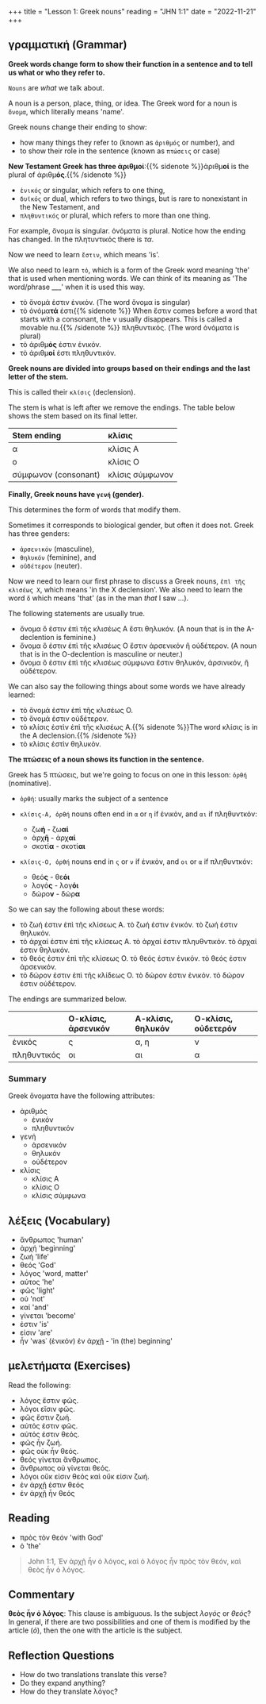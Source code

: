 +++
title = "Lesson 1: Greek nouns"
reading = "JHN 1:1"
date = "2022-11-21"
+++


## γραμματική (Grammar)

**Greek words change form to show their function in a sentence and to tell us what or who they refer to.**

`Nouns` are _what_ we talk about.

A noun is a person, place, thing, or idea. The Greek word for a noun is `ὄνομα`, which literally means 'name'. 


Greek nouns change their ending to show:

* how many things they refer to (known as `ἀριθμός` or number), and
* to show their role in the sentence (known as `πτώσεις` or case) 


**New Testament Greek has three ἀριθμοἰ**:{{% sidenote %}}ἀριθμ**οί** is the plural of ἀριθμ**ός**.{{% /sidenote %}}

* `ἑνικός` or singular, which refers to one thing,
* `δυϊκός` or dual, which refers to two things, but is rare to nonexistant in the New Testament, and
* `πληθυντικός` or plural, which refers to more than one thing.




For example, ὄνομα is singular. ὀνόματα is plural. Notice how the ending has changed. In the πλητυντικός there is _τα_.

Now we need to learn `ἔστιν`, which means 'is'. 

We also need to learn `τὀ`, which is a form of the Greek word meaning 'the' that is used when mentioning words. We can think of its meaning as 'The word/phrase ___' when it is used this way. 

* τὸ ὄνομά ἐστιν ἑνικόν. (The word ὄνομα is singular)
* τὸ ὀνόμα**τά** ἐστι{{% sidenote %}} When ἔστιν comes before a word that starts with a consonant, the _ν_ usually disappears. This is called a movable nu.{{% /sidenote %}} πληθυντικός. (The word ὀνόματα is plural) 
* τὸ ἀριθμ**ὀς** ἐστιν ἑνικόν. 
* τὸ ἀριθμ**οί** ἐστι πληθυντικὀν.  




**Greek nouns are divided into groups based on their endings and the last letter of the stem.** 

This is called their `κλίσις` (declension). 

The stem is what is left after we remove the endings. The table below shows the stem based on its final letter.

| Stem ending | κλίσις | 
|:----|:----|
| α | κλίσις Α | 
| ο | κλίσις Ο |
| σύμφωνον (consonant) | κλίσις σύμφωνον | 

**Finally, Greek nouns have `γενή` (gender).**

This determines the form of words that modify them. 

Sometimes it corresponds to biological gender, but often it does not. Greek has three genders:

* `ἀρσενικόν` (masculine),
* `θηλυκόν` (feminine), and 
* `οὐδέτερον` (neuter).

Now we need to learn our first phrase to discuss a Greek nouns, `ἐπὶ τῆς κλισέως X`, which means 'in the X declension'. We also need to learn the word `ὄ` which means 'that' (as in the man _that_ I saw ...).

The following statements are usually true. 

* ὄνομα ὃ ἐστιν ἐπὶ τῆς κλισέως Α ἔστι θηλυκόν.  (A noun that is in the A-declention is feminine.)
* ὄνομα ὃ ἐστιν ἐπὶ τῆς κλισέως Ο ἔστιν ἀρσενικόν ἢ οὐδέτερον. (A noun that is in the O-declention is masculine or neuter.)
* ὄνομα ὃ ἐστιν ἐπὶ τῆς κλισέως σύμφωνα ἔστιν θηλυκὸν, ἀρσινικόν, ἢ οὐδέτερον. 

We can also say the following things about some words we have already learned:

* τὸ ὄνομά ἐστιν ἐπὶ τῆς κλισέως Ο. 
* τὸ ὄνομά ἐστιν οὐδέτερον.
* τὸ κλίσις ἐστὶν ἐπὶ τῆς κλισέως Α.{{% sidenote %}}The word κλίσις is in the A declension.{{% /sidenote %}}
* τὸ κλίσις ἐστὶν θηλυκὀν. 



**The πτώσεις of a noun shows its function in the sentence.**

Greek has 5 πτώσεις, but we're going to focus on one in this lesson: `ὀρθή` (nominative).

* `ὀρθή`: usually marks the subject of a sentence

* `κλίσις-A, ὀρθή` nouns often end in `α` or `η` if ἑνικὀν, and `αι` if πληθυντκόν:
    * ζω**ή** - ζω**αί**
    * ἀρχ**ῆ** - ἀρχ**αί**
    * σκοτί**α** - σκοτί**αι**
* `κλίσις-O, ὀρθή` nouns end in `ς` or `ν` if ἑνικὀν, and `οι` or `α` if πληθυντκόν:
    * θεό**ς** - θε**όι** 
    * λογό**ς** - λογ**όι**
    * δὠρο**ν** - δώρ**α**

So we can say the following about these words:

* τὸ ζωή ἐστιν ἐπὶ τῆς κλίσεως Α. τὸ ζωή ἐστιν ἐνικόν. τὸ ζωή ἐστιν θηλυκὀν. 
* τὸ ἀρχαί ἐστιν ἐπὶ τῆς κλίσεως Α. τὸ ἀρχαί ἐστιν πληυθντικόν. τὸ ἀρχαί ἐστιν θηλυκόν.
* τὸ θεός ἐστιν ἐπὶ τῆς κλίσεως Ο. τὸ θεός ἐστιν ἐνικόν. τὸ θεός ἐστιν ἀρσενικόν. 
* τὸ δώρον ἐστιν ἐπὶ τῆς κλίδεως Ο. τὸ δώρον ἐστιν ἐνικόν. τὸ δώρον ἐστιν οὐδέτερον.

The endings are summarized below.

| |Ο-κλίσις, ἀρσενικόν| Α-κλίσις, θηλυκόν| Ο-κλίσις, οὐδετερόν|
|:---|:-------|:------|:-----|
|ἑνικός |ς | α, η | ν|
|πληθυντικός | οι | αι | α | 


### Summary

Greek ὄνοματα have the following attributes:

* ἀριθμός
    * ἐνικόν
    * πληθυντικόν
* γενή
    * ἀρσενικόν
    * θηλυκόν
    * οὐδέτερον
* κλίσις
    * κλίσις Α
    * κλίσις Ο
    * κλίσις σύμφωνα

## λέξεις (Vocabulary)

* ἄνθρωπος 'human'
* ἀρχή 'beginning'
* ζωή 'life'
* θεός 'God'
* λόγος 'word, matter'
* αὐτος 'he'
* φῶς 'light'
* οὐ 'not'
* καί 'and'
* γἰνεται 'become'
* ἐστιν 'is'
* εἰσιν 'are'
* ἦν 'was᾽ (ἐνικόν)
ἐν ἀρχῇ - 'in (the) beginning'


## μελετήματα (Exercises)

Read the following: 

* λόγος ἔστιν φῶς.
* λὀγοι εἴσιν φῶς.
* φῶς ἔστιν ζωή.
* αὐτὀς ἐστιν φῶς.
* αὐτὀς ἐστιν θεός.
* φῶς ἦν ζωή.
* φῶς ούκ ἦν θεός.
* θεός γίνεται ἄνθρωπος.
* ἄνθρωπος οὐ γίνεται θεός.
* λόγοι οὔκ εἰσιν θεός καὶ οὔκ εἰσιν ζωή.
* ἐν ἀρχῇ ἐστιν θεός
* ἐν ἀρχῇ ἦν θεός


## Reading

* πρὸς τὸν θεόν 'with God'
* ὁ 'the'

> John 1:1,  Ἐν ἀρχῇ ἦν ὁ λόγος, καὶ ὁ λόγος ἦν πρὸς τὸν θεόν, καὶ θεὸς ἦν ὁ λόγος.

## Commentary

**θεὸς ἦν ὁ λόγος**: This clause is ambiguous. Is the subject _λογός_ or _θεός_? In general, if there are two possibilities and one of them is modified by the article (_ὁ_), then the one with the article is the subject.

## Reflection Questions

* How do two translations translate this verse? 
* Do they expand anything?
* How do they translate λόγος? 
